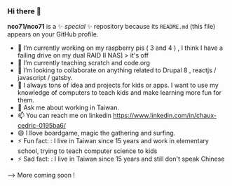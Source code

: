 ### Hi there 👋

**nco71/nco71** is a ✨ _special_ ✨ repository because its `README.md` (this file) appears on your GitHub profile.

- 🔭 I’m currently working on my raspberry pis ( 3 and 4 ) , I think I have a failing drive on my dual RAID II NAS] > it's off
- 🌱 I’m currently teaching scratch and code.org
- 👯 I’m looking to collaborate on anything related to Drupal 8 , reactjs / javascript / gatsby.
- 🤔 I always tons of idea and projects for kids or apps. I want to use my knowledge of computers to teach kids and make learning more fun for them.
- 💬 Ask me about working in Taiwan.
- 📫 You can reach me on linkedin https://www.linkedin.com/in/chaux-cedric-0195ba6/
- 😄 I llove boardgame, magic the gathering and surfing.
- ⚡ Fun fact: : I live in Taiwan since 15 years and work in elementary school, trying to teach computer science to kids
- ⚡ Sad fact: : I live in Taiwan since 15 years and still don't speak Chinese

--> More coming soon ! 
